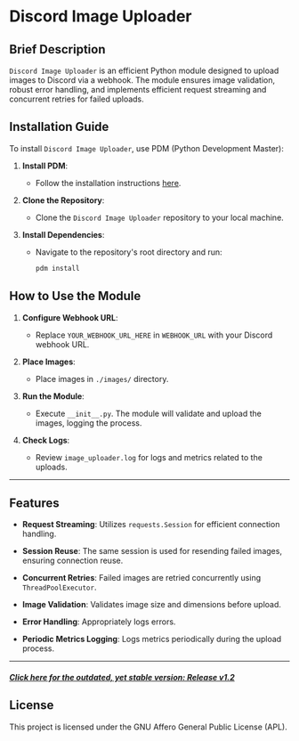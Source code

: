 # Discord Image Uploader

## Brief Description
`Discord Image Uploader` is an efficient Python module designed to upload images to Discord via a webhook. The module ensures image validation, robust error handling, and implements efficient request streaming and concurrent retries for failed uploads.

## Installation Guide
To install `Discord Image Uploader`, use PDM (Python Development Master):

1. **Install PDM**:
   - Follow the installation instructions [here](https://pdm.fming.dev/latest/, "Official Site").
   
2. **Clone the Repository**:
   - Clone the `Discord Image Uploader` repository to your local machine.

3. **Install Dependencies**:
   - Navigate to the repository's root directory and run:

     ```sh
     pdm install
     ```

## How to Use the Module

1. **Configure Webhook URL**:
   - Replace `YOUR_WEBHOOK_URL_HERE` in `WEBHOOK_URL` with your Discord webhook URL.

2. **Place Images**:
   - Place images in `./images/` directory.

3. **Run the Module**:
   - Execute `__init__.py`. The module will validate and upload the images, logging the process.

4. **Check Logs**:
   - Review `image_uploader.log` for logs and metrics related to the uploads.

---

## Features

- **Request Streaming**: Utilizes `requests.Session` for efficient connection handling.

- **Session Reuse**: The same session is used for resending failed images, ensuring connection reuse.

- **Concurrent Retries**: Failed images are retried concurrently using `ThreadPoolExecutor`.

- **Image Validation**: Validates image size and dimensions before upload.

- **Error Handling**: Appropriately logs errors.

- **Periodic Metrics Logging**: Logs metrics periodically during the upload process.

---

##### ***[Click here for the outdated, yet stable version: Release v1.2](https://github.com/Daethyra/Webhook-Automation/releases/tag/v1.2, "Direct link")***

## License
This project is licensed under the GNU Affero General Public License (APL).
